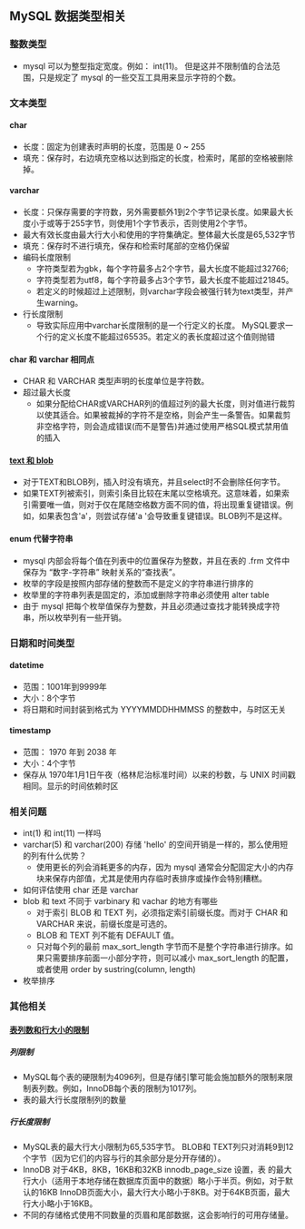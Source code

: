 ## MySQL 数据类型相关

### 整数类型
- mysql 可以为整型指定宽度。例如： int(11)。 但是这并不限制值的合法范围，只是规定了 mysql 的一些交互工具用来显示字符的个数。

### 文本类型

#### char
- 长度：固定为创建表时声明的长度，范围是 0 ~ 255
- 填充：保存时，右边填充空格以达到指定的长度，检索时，尾部的空格被删除掉。

#### varchar
- 长度：只保存需要的字符数，另外需要额外1到2个字节记录长度。如果最大长度小于或等于255字节，则使用1个字节表示，否则使用2个字节。
- 最大有效长度由最大行大小和使用的字符集确定。整体最大长度是65,532字节
- 填充：保存时不进行填充，保存和检索时尾部的空格仍保留
- 编码长度限制
    - 字符类型若为gbk，每个字符最多占2个字节，最大长度不能超过32766;
    - 字符类型若为utf8，每个字符最多占3个字节，最大长度不能超过21845。
    - 若定义的时候超过上述限制，则varchar字段会被强行转为text类型，并产生warning。
- 行长度限制
    - 导致实际应用中varchar长度限制的是一个行定义的长度。 MySQL要求一个行的定义长度不能超过65535。若定义的表长度超过这个值则抛错

#### char 和 varchar 相同点
- CHAR 和 VARCHAR 类型声明的长度单位是字符数。
- 超过最大长度
    - 如果分配给CHAR或VARCHAR列的值超过列的最大长度，则对值进行裁剪以使其适合。如果被裁掉的字符不是空格，则会产生一条警告。如果裁剪非空格字符，则会造成错误(而不是警告)并通过使用严格SQL模式禁用值的插入

#### [text 和 blob](https://dev.mysql.com/doc/refman/8.0/en/blob.html)
- 对于TEXT和BLOB列，插入时没有填充，并且select时不会删除任何字节。
- 如果TEXT列被索引，则索引条目比较在末尾以空格填充。这意味着，如果索引需要唯一值，则对于仅在尾随空格数方面不同的值，将出现重复键错误。例如，如果表包含'a'，则尝试存储'a '会导致重复键错误。BLOB列不是这样。

#### enum 代替字符串
- mysql 内部会将每个值在列表中的位置保存为整数，并且在表的 .frm 文件中保存为 “数字-字符串” 映射关系的“查找表”。
- 枚举的字段是按照内部存储的整数而不是定义的字符串进行排序的
- 枚举里的字符串列表是固定的，添加或删除字符串必须使用 alter table
- 由于 mysql 把每个枚举值保存为整数，并且必须通过查找才能转换成字符串，所以枚举列有一些开销。

### 日期和时间类型
#### datetime
- 范围：1001年到9999年
- 大小：8个字节
- 将日期和时间封装到格式为 YYYYMMDDHHMMSS 的整数中，与时区无关

#### timestamp
- 范围： 1970 年到 2038 年
- 大小：4个字节
- 保存从 1970年1月1日午夜（格林尼治标准时间）以来的秒数，与 UNIX 时间戳相同。显示的时间依赖时区

### 相关问题
- int(1) 和 int(11) 一样吗
- varchar(5) 和 varchar(200) 存储 'hello' 的空间开销是一样的，那么使用短的列有什么优势？
    - 使用更长的列会消耗更多的内存，因为 mysql 通常会分配固定大小的内存块来保存内部值，尤其是使用内存临时表排序或操作会特别糟糕。
- 如何评估使用 char 还是 varchar
- blob 和 text 不同于 varbinary 和 vachar 的地方有哪些
    - 对于索引 BLOB 和 TEXT 列，必须指定索引前缀长度。而对于 CHAR 和  VARCHAR 来说，前缀长度是可选的。
    - BLOB 和 TEXT 列不能有 DEFAULT 值。
    - 只对每个列的最前 max_sort_length 字节而不是整个字符串进行排序。如果只需要排序前面一小部分字符，则可以减小 max_sort_length 的配置，或者使用 order by sustring(column, length)
- 枚举排序

### 其他相关
#### [表列数和行大小的限制](https://dev.mysql.com/doc/refman/8.0/en/column-count-limit.html)

##### 列限制
- MySQL每个表的硬限制为4096列，但是存储引擎可能会施加额外的限制来限制表列数。例如，InnoDB每个表的限制为1017列。
- 表的最大行长度限制列的数量

##### 行长度限制
- MySQL表的最大行大小限制为65,535字节。 BLOB和 TEXT列只对消耗9到12个字节（因为它们的内容与行的其余部分是分开存储的）。
- InnoDB 对于4KB，8KB，16KB和32KB innodb_page_size 设置，表 的最大行大小（适用于本地存储在数据库页面中的数据）略小于半页。例如，对于默认的16KB InnoDB页面大小，最大行大小略小于8KB。对于64KB页面，最大行大小略小于16KB。
- 不同的存储格式使用不同数量的页眉和尾部数据，这会影响行的可用存储量。